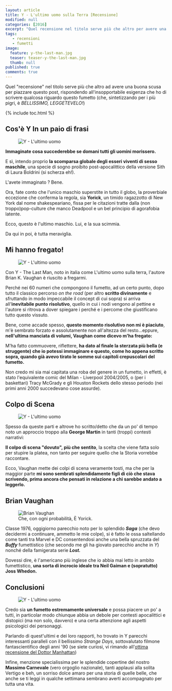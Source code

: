 ```yaml
---
layout: article
title: Y - L'ultimo uomo sulla Terra [Recensione]
modified: null
categories: [2016]
excerpt: "Quel recensione nel titolo serve più che altro per avere una buona scusa per piazzare questo post, rispondendo all'insopportabile esigenza..."
tags: 
   - recensioni
   - fumetti
image: 
  feature: y-the-last-man.jpg
  teaser: teaser-y-the-last-man.jpg
  thumb: null
published: true
comments: true
---
```


Quel "recensione" nel titolo serve più che altro ad avere una buona scusa per piazzare questo post, rispondendo all'insopportabile esigenza che ho di scrivere qualcosa riguardo questo fumetto (che, sintetizzando per i più pigri, è _BELLISSIMO, LEGGETEVELO!_)

{% include toc.html %}

## Cos'è Y In un paio di frasi

<figure>
<img src="https://upload.wikimedia.org/wikipedia/en/9/97/Y_-_The_Last_Man_30_-_Ring_of_Truth_04_-_00_-_FC.jpg" alt="Y - L'ultimo uomo">
</figure>

**Immaginate cosa succederebbe se domani tutti gli uomini morissero.** 

E sì, intendo proprio **la scomparsa globale degli esseri viventi di sesso maschile**, una specie di sogno proibito post-apocalittico della versione Sith di Laura Boldrini (si scherza eh!).

L'avete immaginato ? Bene.

Ora, fate conto che l'unico maschio superstite in tutto il globo, la proverbiale eccezione che conferma la regola, sia 
**Yorick**, un timido ragazzotto di New York dal nome shakespeariano, fissa per le citazioni tratte dalla (non troppo)pop-culture che manco Deadpool e un bel principio di agorafobia latente.

Ecco, questo è l'ultimo maschio. Lui, e la sua scimmia.

Da qui in poi, è tutta meraviglia.

## Mi hanno fregato!

<figure>
<img src="https://upload.wikimedia.org/wikipedia/en/0/04/Y_-_The_Last_Man_23_-_Widow's_Pass_03_-_00_-_FC.jpg" alt="Y - L'ultimo uomo">
</figure>

Con Y - The Last Man, noto in italia come L'ultimo uomo sulla terra, l'autore Brian K. Vaughan è riuscito a fregarmi.

Perché nei 60 numeri che compongono il fumetto, ad un certo punto, dopo tutto il classico percorso *on the road* (per altro **scritto divinamente** e sfruttando in modo impeccabile il concept di cui sopra) si arriva all'**inevitabile punto risolutivo**, quello in cui i nodi vengono al pettine e l'autore si ritrova a dover spiegare i perché e i percome che giustificano tutto questo vissuto.

Bene, come accade spesso, **questo momento risolutivo non mi è piaciuto**, m'è sembrato forzato e assolutamente non all'altezza del resto...eppure, **nell'ultima manciata di volumi, Vaughan come dicevo m'ha fregato:** 

M'ha fatto commuovere, riflettere, **ha dato al finale la sterzata più bella (e struggente) che io potessi immaginare e questo, come ho appena scritto sopra, quando già avevo tirato le somme sui capitoli crepuscolari del fumetto.**

Non credo mi sia mai capitata una roba del genere in un fumetto, in effetti, è stato l'equivalente comic del Milan - Liverpool 2004/2005, o (per i baskettari) Tracy McGrady e gli Houston Rockets dello stesso periodo (nei primi anni 2000 succedevano cose assurde).

## Colpo di Scena

<figure>
<img src="https://upload.wikimedia.org/wikipedia/en/5/51/Y_-_The_Last_Man_31_-_Ring_of_Truth_05_-_00_-_FC.jpg" alt="Y - L'ultimo uomo">
</figure>

Spesso da queste parti e altrove ho scritto/detto che da un po' di tempo noto un approccio troppo alla **George Martin** in tanti (troppi) contesti narrativi:

**Il colpo di scena "dovuto", più che sentito**, la scelta che viene fatta solo per stupire la platea, non tanto per seguire quello che la Storia vorrebbe raccontare.

Ecco, Vaughan mette dei colpi di scena veramente tosti, ma che per la maggior parte **mi sono sembrati splendidamente figli di ciò che stava scrivendo, prima ancora che pensati in relazione a chi sarebbe andato a leggerlo.**

## Brian Vaughan

<figure>
<img src="https://upload.wikimedia.org/wikipedia/commons/thumb/6/6a/10.12.12BrianKVaughanByLuigiNovi1.jpg/800px-10.12.12BrianKVaughanByLuigiNovi1.jpg" alt="Brian Vaughan">
<figcaption>Che, con ogni probabilità, È Yorick.</figcaption>
</figure>

Classe 1976, oggigiorno parecchio noto per lo splendido **_Saga_** (che devo decidermi a continuare, ammetto le mie colpe), si è fatto le ossa saltellando come tanti tra Marvel e DC consentendosi anche una bella spruzzata del _**Buffy**_ fumettistico (che secondo me gli ha giovato parecchio anche in _Y_) nonché della famigerata serie _**Lost.**_

Dovessi dire, è l'americano più inglese che io abbia mai letto in ambito fumettistico, **una sorta di incrocio ideale tra Neil Gaiman e (sopratutto) Joss Whedon.**

## Conclusioni

<figure>
<img src="http://media.dcentertainment.com/sites/default/files/GalleryComics_V_1920x1080_20141300_YLM-book2-CVR_54b02cac52cfd4.73783886.jpg" alt="Y - L'ultimo uomo">
</figure>

Credo sia **un fumetto estremamente universale** e possa piacere un po' a tutti, in particolar modo chiunque abbia un debole per contesti apocalittici e distopici (ma non solo, davvero) e una certa attenzione agli aspetti psicologici dei personaggi. 

Parlando di quest'ultimi e dei loro rapporti, ho trovato in Y parecchi interessanti paralleli con il bellissimo _Strange Days_, sottovalutato filmone fantascientifico degli anni '90 (se siete curiosi, vi rimando all'<a href='http://docmanhattan.blogspot.it/2014/11/strange-days-recensione.html'>ottima recensione del Dottor Manhattan</a>)

Infine, menzione specialissima per le splendide copertine del nostro **Massimo Carnevale** (vero orgoglio nazionale), tanti applausi alla solita Vertigo e beh, un sorriso dolce amaro per una storia di quelle belle, che anche se ti leggi in qualche settimana sembrano averti accompagnato per tutta una vita.
